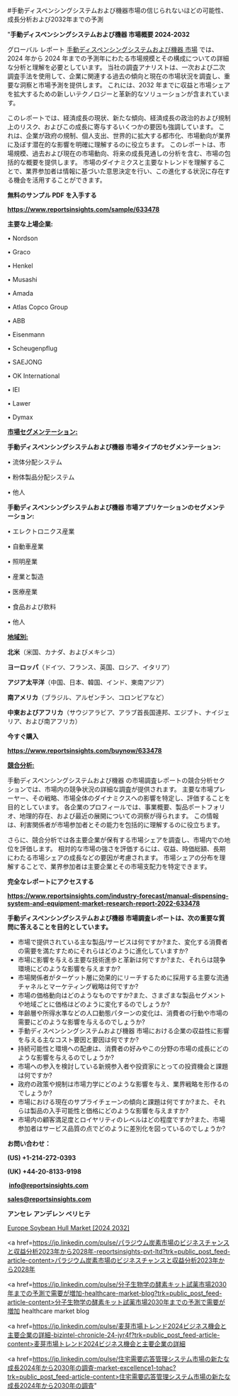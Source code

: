#手動ディスペンシングシステムおよび機器市場の信じられないほどの可能性、成長分析および2032年までの予測

"<strong>手動ディスペンシングシステムおよび機器 市場概要 2024-2032</strong>

グローバル レポート <a href=https://www.reportsinsights.com/sample/633478>手動ディスペンシングシステムおよび機器 市場</a> では、2024 年から 2024 年までの予測年にわたる市場規模とその構成についての詳細な分析と理解を必要としています。 当社の調査アナリストは、一次および二次調査手法を使用して、企業に関連する過去の傾向と現在の市場状況を調査し、重要な洞察と市場予測を提供します。 これには、2032 年までに収益と市場シェアを拡大​​するための新しいテクノロジーと革新的なソリューションが含まれています。

このレポートでは、経済成長の現状、新たな傾向、経済成長の政治的および規制上のリスク、およびこの成長に寄与するいくつかの要因も強調しています。 これは、企業が政府の規制、個人支出、世界的に拡大する都市化、市場動向が業界に及ぼす潜在的な影響を明確に理解するのに役立ちます。 このレポートは、市場規模、過去および現在の市場動向、将来の成長見通しの分析を含む、市場の包括的な概要を提供します。 市場のダイナミクスと主要なトレンドを理解することで、業界参加者は情報に基づいた意思決定を行い、この進化する状況に存在する機会を活用することができます。

<strong><b>無料のサンプル PDF を入手する</b></strong>

<a href=https://www.reportsinsights.com/sample/633478><strong><u>https://www.reportsinsights.com/sample/633478</u></strong></a>

<strong>主要な上場企業:</strong>

• Nordson

• Graco

• Henkel

• Musashi

• Amada

• Atlas Copco Group

• ABB

• Eisenmann

• Scheugenpflug

• SAEJONG

• OK International

• IEI

• Lawer

• Dymax

<strong><u>市場セグメンテーション</u></strong><strong><u>:</u></strong>

<strong>手動ディスペンシングシステムおよび機器 市場タイプのセグメンテーション:</strong>

• 流体分配システム

• 粉体製品分配システム

• 他人

<strong>手動ディスペンシングシステムおよび機器 市場アプリケーションのセグメンテーション:</strong>

• エレクトロニクス産業

• 自動車産業

• 照明産業

• 産業と製造

• 医療産業

• 食品および飲料

• 他人

<strong><u>地域別</u></strong><strong><u>:</u></strong>

<strong>北米</strong>（米国、カナダ、およびメキシコ）

<strong>ヨーロッパ</strong>（ドイツ、フランス、英国、ロシア、イタリア）

<strong>アジア太平洋</strong>（中国、日本、韓国、インド、東南アジア）

<strong>南アメリカ</strong>（ブラジル、アルゼンチン、コロンビアなど）

<strong>中東およびアフリカ</strong>（サウジアラビア、アラブ首長国連邦、エジプト、ナイジェリア、および南アフリカ）

<strong>今すぐ購入</strong>

<a href=https://www.reportsinsights.com/buynow/633478><strong><u>https://www.reportsinsights.com/buynow/633478</u></strong></a>

<strong><u>競合分析:</u></strong>

手動ディスペンシングシステムおよび機器 の市場調査レポートの競合分析セクションでは、市場内の競争状況の詳細な調査が提供されます。 主要な市場プレーヤー、その戦略、市場全体のダイナミクスへの影響を特定し、評価することを目的としています。 各企業のプロフィールでは、事業概要、製品ポートフォリオ、地理的存在、および最近の展開についての洞察が得られます。 この情報は、利害関係者が市場参加者とその能力を包括的に理解するのに役立ちます。

さらに、競合分析では各主要企業が保有する市場シェアを調査し、市場内での地位を評価します。 相対的な市場の強さを評価するには、収益、時価総額、長期にわたる市場シェアの成長などの要因が考慮されます。 市場シェアの分布を理解することで、業界参加者は主要企業とその市場支配力を特定できます。

<strong>完全なレポートにアクセスする</strong>

<a href=https://www.reportsinsights.com/industry-forecast/manual-dispensing-system-and-equipment-market-research-report-2022-633478><strong><u><b>https://www.reportsinsights.com/industry-forecast/manual-dispensing-system-and-equipment-market-research-report-2022-633478</b></u></strong></a>

<strong><b>手動ディスペンシングシステムおよび機器 市場調査レポートは、次の重要な質問に答えることを目的としています。</b></strong>
<ul>
  <li>市場で提供されている主な製品/サービスは何ですか?また、変化する消費者の需要を満たすためにそれらはどのように進化していますか?</li>
  <li>市場に影響を与える主要な技術進歩と革新は何ですか?また、それらは競争環境にどのような影響を与えますか?</li>
  <li>市場関係者がターゲット層に効果的にリーチするために採用する主要な流通チャネルとマーケティング戦略は何ですか?</li>
  <li>市場の価格動向はどのようなものですか?また、さまざまな製品セグメントや地域ごとに価格はどのように変化するのでしょうか?</li>
  <li>年齢層や所得水準などの人口動態パターンの変化は、消費者の行動や市場の需要にどのような影響を与えるのでしょうか?</li>
  <li>手動ディスペンシングシステムおよび機器 市場における企業の収益性に影響を与える主なコスト要因と要因は何ですか?</li>
  <li>持続可能性と環境への配慮は、消費者の好みやこの分野の市場の成長にどのような影響を与えるのでしょうか?</li>
  <li>市場への参入を検討している新規参入者や投資家にとっての投資機会と課題は何ですか?</li>
  <li>政府の政策や規制は市場力学にどのような影響を与え、業界戦略を形作るのでしょうか?</li>
  <li>市場における現在のサプライチェーンの傾向と課題は何ですか?また、それらは製品の入手可能性と価格にどのような影響を与えますか?</li>
  <li>市場内の顧客満足度とロイヤリティのレベルはどの程度ですか?また、市場参加者はサービス品質の点でどのように差別化を図っているのでしょうか?</li>
</ul>
<strong>お問い合わせ：</strong>

<strong>(US) +1-214-272-0393</strong>

<strong>(UK) +44-20-8133-9198</strong>

<strong> </strong><a href=info@reportsinsights.com><strong><u>info@reportsinsights.com</u></strong></a>

<a href=sales@reportsinsights.com><strong><u>sales@reportsinsights.com</u></strong></a>

<strong>アンセレ アンデレン ベリヒテ</strong>

<a href=https://www.linkedin.com/pulse/europe-soybean-hull-market-in-depth-analysis-growth-revxf/>Europe Soybean Hull Market [2024 2032]</a>

<a href=https://jp.linkedin.com/pulse/パラジウム炭素市場のビジネスチャンスと収益分析2023年から2028年-reportsinsights-pvt-ltd?trk=public_post_feed-article-content>パラジウム炭素市場のビジネスチャンスと収益分析2023年から2028年</a>

<a href=https://jp.linkedin.com/pulse/分子生物学の酵素キット試薬市場2030年までの予測で需要が増加-healthcare-market-blog?trk=public_post_feed-article-content>分子生物学の酵素キット試薬市場2030年までの予測で需要が増加 healthcare market blog</a>

<a href=https://jp.linkedin.com/pulse/麦芽市場トレンド2024ビジネス機会と主要企業の詳細-bizintel-chronicle-24-jyr4f?trk=public_post_feed-article-content>麦芽市場トレンド2024ビジネス機会と主要企業の詳細</a>

<a href=https://jp.linkedin.com/pulse/住宅需要応答管理システム市場の新たな成長2024年から2030年の調査-market-excellence1-tqhac?trk=public_post_feed-article-content>住宅需要応答管理システム市場の新たな成長2024年から2030年の調査</a>"
